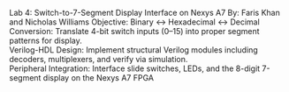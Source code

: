 Lab 4: Switch-to-7-Segment Display Interface on Nexys A7
By: Faris Khan and Nicholas Williams
Objective: Binary ↔ Hexadecimal ↔ Decimal Conversion: Translate 4-bit switch inputs (0–15) into proper segment patterns for display.   
Verilog-HDL Design: Implement structural Verilog modules including decoders, multiplexers, and verify via simulation.  
Peripheral Integration: Interface slide switches, LEDs, and the 8-digit 7-segment display on the Nexys A7 FPGA  
